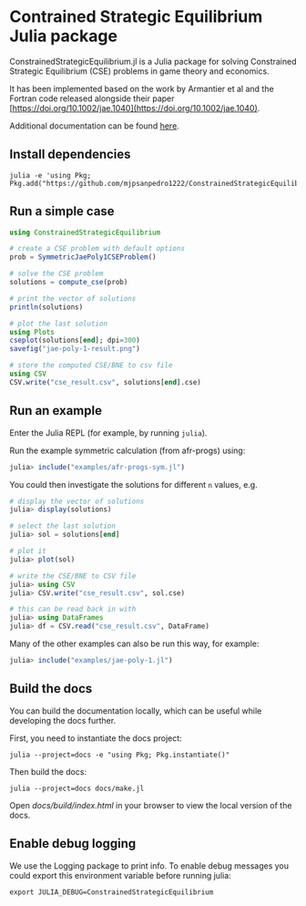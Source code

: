 # Contrained Strategic Equilibrium Julia package

ConstrainedStrategicEquilibrium.jl is a Julia package for solving Constrained
Strategic Equilibrium (CSE) problems in game theory and economics.

It has been implemented based on the work by Armantier et al and the Fortran
code released alongside their paper [https://doi.org/10.1002/jae.1040](https://doi.org/10.1002/jae.1040).

Additional documentation can be found [here](https://mjpsanpedro1222.github.io/ConstrainedStrategicEquilibrium.jl/).

## Install dependencies

```
julia -e 'using Pkg; Pkg.add("https://github.com/mjpsanpedro1222/ConstrainedStrategicEquilibrium.jl")'
```

## Run a simple case

```julia
using ConstrainedStrategicEquilibrium

# create a CSE problem with default options
prob = SymmetricJaePoly1CSEProblem()

# solve the CSE problem
solutions = compute_cse(prob)

# print the vector of solutions
println(solutions)

# plot the last solution
using Plots
cseplot(solutions[end]; dpi=300)
savefig("jae-poly-1-result.png")

# store the computed CSE/BNE to csv file
using CSV
CSV.write("cse_result.csv", solutions[end].cse)
```

## Run an example

Enter the Julia REPL (for example, by running `julia`).

Run the example symmetric calculation (from afr-progs) using:

```julia
julia> include("examples/afr-progs-sym.jl")
```

You could then investigate the solutions for different `n` values, e.g.

```julia
# display the vector of solutions
julia> display(solutions)

# select the last solution
julia> sol = solutions[end]

# plot it
julia> plot(sol)

# write the CSE/BNE to CSV file
julia> using CSV
julia> CSV.write("cse_result.csv", sol.cse)

# this can be read back in with
julia> using DataFrames
julia> df = CSV.read("cse_result.csv", DataFrame)
```

Many of the other examples can also be run this way, for example:

```julia
julia> include("examples/jae-poly-1.jl")
```

## Build the docs

You can build the documentation locally, which can be useful while developing the docs further.

First, you need to instantiate the docs project:

```
julia --project=docs -e "using Pkg; Pkg.instantiate()"
```

Then build the docs:

```
julia --project=docs docs/make.jl
```

Open *docs/build/index.html* in your browser to view the local version of the docs.

## Enable debug logging

We use the Logging package to print info. To enable debug messages you could
export this environment variable before running julia:

```
export JULIA_DEBUG=ConstrainedStrategicEquilibrium
```
